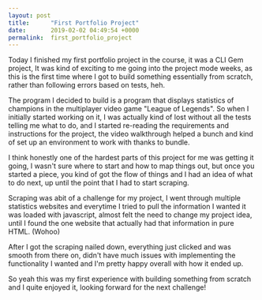 ```yaml
---
layout: post
title:      "First Portfolio Project"
date:       2019-02-02 04:49:54 +0000
permalink:  first_portfolio_project
---
```



Today I finished my first portfolio project in the course, it was a CLI Gem project,
It was kind of exciting to me going into the project mode weeks, as this is the first time where I got to build something essentially from scratch, rather than following errors based on tests, heh.

The program I decided to build is a program that displays statistics of champions in the multiplayer video game "League of Legends".  So when I initially started working on it, I was actually kind of lost without all the tests telling me what to do, and I started re-reading the requirements and instructions for the project, the video walkthrough helped a bunch and kind of set up an environment to work with thanks to bundle.

I think honestly one of the hardest parts of this project for me was getting it going, I wasn't sure where to start and how to map things out, but once you started a piece, you kind of got the flow of things and I had an idea of what to do next, up until the point that I had to start scraping.

Scraping was abit of a challenge for my project, I went through multiple statistics websites and everytime I tried to pull the information I wanted it was loaded with javascript, almost felt the need to change my project idea, until I found the one website that actually had that information in pure HTML. (Wohoo)

After I got the scraping nailed down, everything just clicked and was smooth from there on, didn't have much issues with implementing the functionality I wanted and I'm pretty happy overall with how it ended up.

So yeah this was my first experience with building something from scratch and I quite enjoyed it, looking forward for the next challenge!

